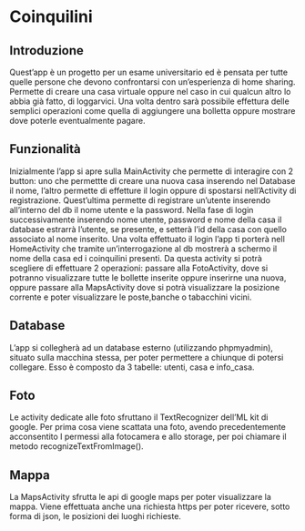 # Coinquilini

## Introduzione
Quest’app è un progetto per un esame universitario ed è pensata per tutte quelle persone che devono confrontarsi con un’esperienza di home sharing.
Permette di creare una casa virtuale oppure nel caso in cui qualcun altro lo abbia già fatto, di loggarvici. 
Una volta dentro sarà possibile effettura delle semplici operazioni come quella di aggiungere 
una bolletta oppure mostrare dove poterle eventualmente pagare. 

## Funzionalità
Inizialmente l’app si apre sulla MainActivity che permette di interagire con 2 
button: uno che permettte di creare una nuova casa inserendo nel Database il 
nome, l’altro permette di effetture il login oppure di spostarsi nell’Activity di 
registrazione. Quest’ultima permette di registrare un’utente inserendo 
all’interno del db il nome utente e la password. Nella fase di login 
successivamente inserendo nome utente, password e nome della casa il 
database estrarrà l’utente, se presente, e setterà l’id della casa con quello 
associato al nome inserito. Una volta effettuato il login l’app ti porterà nell 
HomeActivity che tramite un’interrogazione al db mostrerà a schermo il nome 
della casa ed i coinquilini presenti. Da questa activity si potrà scegliere di 
effettuare 2 operazioni: passare alla FotoActivity, dove si potranno visualizzare 
tutte le bollette inserite oppure inserirne una nuova, oppure passare alla 
MapsActivity dove si potrà visualizzare la posizione corrente e poter 
visualizzare le poste,banche o tabacchini vicini.

## Database
L’app si collegherà ad un database esterno (utilizzando phpmyadmin), situato sulla macchina stessa, per 
poter permettere a chiunque di potersi collegare. Esso è composto da 3 tabelle: utenti, casa e info_casa.

## Foto
Le activity dedicate alle foto sfruttano il TextRecognizer dell’ML kit di google. 
Per prima cosa viene scattata una foto, avendo precedentemente acconsentito 
I permessi alla fotocamera e allo storage, per poi chiamare il metodo recognizeTextFromImage().

## Mappa
La MapsActivity sfrutta le api di google maps per poter visualizzare la mappa. 
Viene effettuata anche una richiesta https per poter ricevere, sotto forma di 
json, le posizioni dei luoghi richieste.
